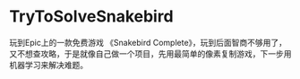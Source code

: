 # TryToSolveSnakebird
玩到Epic上的一款免费游戏 《Snakebird Complete》，玩到后面智商不够用了，又不想查攻略，于是就像自己做一个项目，先用最简单的像素复制游戏，下一步用机器学习来解决难题。
